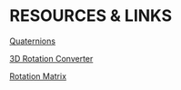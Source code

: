 # RESOURCES & LINKS

[Quaternions](!https://quaternions.online/)

[3D Rotation Converter](!https://www.andre-gaschler.com/rotationconverter/)

[Rotation Matrix](!https://en.wikipedia.org/wiki/Rotation_matrix)




